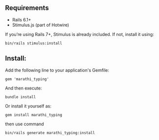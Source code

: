 ## Requirements

- Rails 6.1+
- Stimulus.js (part of Hotwire)

If you’re using Rails 7+, Stimulus is already included.
If not, install it using:

```bash
bin/rails stimulus:install
```

## Install:
Add the following line to your application's Gemfile:
```
gem 'marathi_typing'
```
And then execute:

```
bundle install
```
Or install it yourself as:

```
gem install marathi_typing
```

then use command 
```
bin/rails generate marathi_typing:install
```

